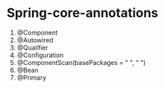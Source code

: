 # Spring-core-annotations

1. @Component
2. @Autowired
3. @Qualifier
4. @Configuration
5. @ComponentScan(basePackages = " ", " ")
6. @Bean
7. @Primary
